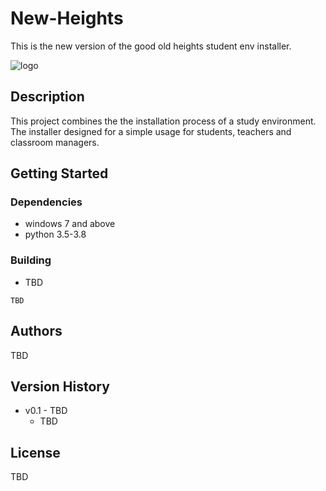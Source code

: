 # New-Heights
This is the new version of the good old heights student env installer.

![logo](Heights.ico)

## Description

This project combines the the installation process of a study environment.
The installer designed for a simple usage for students, teachers and classroom managers. 

## Getting Started

### Dependencies

* windows 7 and above
* python 3.5-3.8

### Building

* TBD

```
TBD
```
 
## Authors

TBD

## Version History

* v0.1 - TBD
  * TBD

## License

TBD
